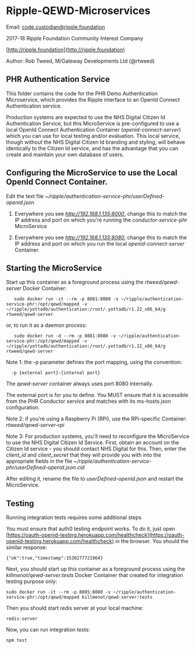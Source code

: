 # Ripple-QEWD-Microservices

Email: <code.custodian@ripple.foundation>

2017-18 Ripple Foundation Community Interest Company 

[http://ripple.foundation](http://ripple.foundation)

Author: Rob Tweed, M/Gateway Developments Ltd (@rtweed)

## PHR Authentication Service

This folder contains the code for the PHR Demo Authentication Microservice, which provides the Ripple interface to an OpenId Connect Authentication service.  

Production systems are expected to use the NHS Digital Citizen Id Authentication Service, but this MicroService is pre-configured to use a local OpenId Connect Authentication Container (*openid-connect-server*) which you can use for local testing and/or evaluation.  This local service, though without the NHS Digital Citizen Id branding and styling, will behave identically to the Citizen Id service, and has the advantage that you can create and maintain your own database of users.


## Configuring the MicroService to use the Local OpenId Connect Container.

Edit the text file
 *~/ripple/authentication-service-phr/userDefined-openid.json*

1) Everywhere you see *http://192.168.1.135:8000*, change this to match the IP address and port on which you're running the *conductor-service-phr* MicroService

2) Everywhere you see *http://192.168.1.135:8080*, change this to match the IP address and port on which you run the local *openid-connect-server* Container.


## Starting the MicroService

Start up this container as a foreground process using the *rtweed/qewd-server* Docker Container:

       sudo docker run -it --rm -p 8081:8080 -v ~/ripple/authentication-service-phr:/opt/qewd/mapped -v ~/ripple/yottadb/authentication:/root/.yottadb/r1.22_x86_64/g rtweed/qewd-server	


or, to run it as a daemon process:

       sudo docker run -d --rm -p 8081:8080 -v ~/ripple/authentication-service-phr:/opt/qewd/mapped -v ~/ripple/yottadb/authentication:/root/.yottadb/r1.22_x86_64/g rtweed/qewd-server	


Note 1: the -p parameter defines the port mapping, using the convention:

      -p {external port}:{internal port}

The *qewd-server* container always uses port 8080 internally.  

The external port is for you to define.  You MUST ensure that it is accessible from the PHR Conductor service
and matches with its ms-hosts.json configuration. 


Note 2: if you're using a Raspberry Pi (RPi), use the RPi-specific Container: *rtweed/qewd-server-rpi*

Note 3: For production systems, you'll need to reconfigure the MicroService to use the NHS Digital Citizen Id Service.  First, obtain an account on the Citizen Id service - you should contact NHS Digital for this.  Then, enter the *client_id* and *client_secret* that they will provide you with into the appropriate fields in the file 
*~/ripple/authentication-service-phr/userDefined-openid.json.cid*

After editing it, rename the file to *userDefined-openid.json* and restart the MicroService.


## Testing

Running integration tests requires some additional steps

You must ensure that auth0 testing endpoint works. To do it, just open [https://oauth-openid-testing.herokuapp.com/healthcheck](https://oauth-openid-testing.herokuapp.com/healthcheck) in the browser. You should the similar response:

    {"ok":true,"timestamp":1530277721964}

Next, you should start up this container as a foreground process using the *killmenot/qewd-server:tests* Docker Container that created for integration testing purpose only:

    sudo docker run -it --rm -p 8085:8080 -v ~/ripple/authentication-service-phr:/opt/qewd/mapped killmenot/qewd-server:tests

Then you should start redis server at your local machine:

    redis-server

Now, you can run integration tests:

    npm test

